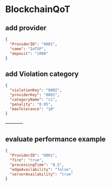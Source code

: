 # BlockchainQoT
 
## add provider
```json
{
  "ProviderID": "0001",
  "name": "IoTSP",
  "deposit": "1000"
}
```

## add Violation category

```json
{
  "violationKey": "0002",
  "providerKey": "0001",
  "categoryName": "c1",
  "penality": "0.05",
  "maxTolerance": "10"
}
```

————
## evaluate performance example

```json
{
  "ProviderID": "0001",
  "fire": "true",
  "processingTime": "0.5",
  "edgeAvailability": "false",
  "serverAvailability": "true"
}
```